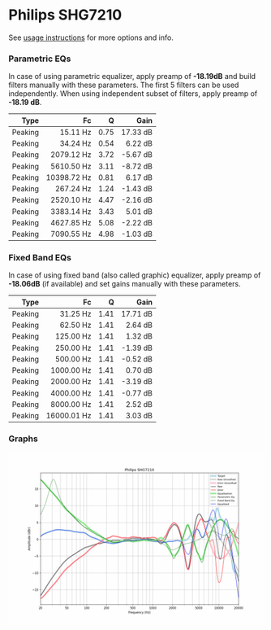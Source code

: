 # Philips SHG7210
See [usage instructions](https://github.com/jaakkopasanen/AutoEq#usage) for more options and info.

### Parametric EQs
In case of using parametric equalizer, apply preamp of **-18.19dB** and build filters manually
with these parameters. The first 5 filters can be used independently.
When using independent subset of filters, apply preamp of **-18.19 dB**.

| Type    | Fc          |    Q | Gain     |
|--------:|------------:|-----:|---------:|
| Peaking | 15.11 Hz    | 0.75 | 17.33 dB |
| Peaking | 34.24 Hz    | 0.54 | 6.22 dB  |
| Peaking | 2079.12 Hz  | 3.72 | -5.67 dB |
| Peaking | 5610.50 Hz  | 3.11 | -8.72 dB |
| Peaking | 10398.72 Hz | 0.81 | 6.17 dB  |
| Peaking | 267.24 Hz   | 1.24 | -1.43 dB |
| Peaking | 2520.10 Hz  | 4.47 | -2.16 dB |
| Peaking | 3383.14 Hz  | 3.43 | 5.01 dB  |
| Peaking | 4627.85 Hz  | 5.08 | -2.22 dB |
| Peaking | 7090.55 Hz  | 4.98 | -1.03 dB |

### Fixed Band EQs
In case of using fixed band (also called graphic) equalizer, apply preamp of **-18.06dB**
(if available) and set gains manually with these parameters.

| Type    | Fc          |    Q | Gain     |
|--------:|------------:|-----:|---------:|
| Peaking | 31.25 Hz    | 1.41 | 17.71 dB |
| Peaking | 62.50 Hz    | 1.41 | 2.64 dB  |
| Peaking | 125.00 Hz   | 1.41 | 1.32 dB  |
| Peaking | 250.00 Hz   | 1.41 | -1.39 dB |
| Peaking | 500.00 Hz   | 1.41 | -0.52 dB |
| Peaking | 1000.00 Hz  | 1.41 | 0.70 dB  |
| Peaking | 2000.00 Hz  | 1.41 | -3.19 dB |
| Peaking | 4000.00 Hz  | 1.41 | -0.77 dB |
| Peaking | 8000.00 Hz  | 1.41 | 2.52 dB  |
| Peaking | 16000.01 Hz | 1.41 | 3.03 dB  |

### Graphs
![](./Philips%20SHG7210.png)
